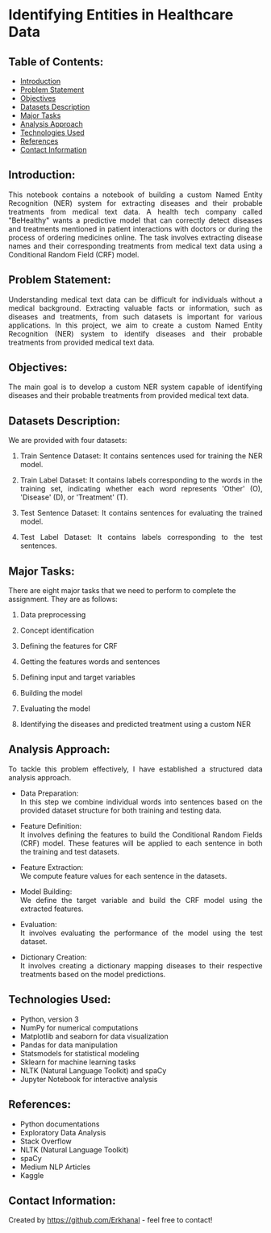 # Identifying Entities in Healthcare Data

## Table of Contents:
* [Introduction](#introduction)
* [Problem Statement](#problem-statement)
* [Objectives](#objectives)
* [Datasets Description](#datasets-description)
* [Major Tasks](#major-tasks)
* [Analysis Approach](#analysis-approach) 
* [Technologies Used](#technologies-used)
* [References](#references)
* [Contact Information](#contact-information)

## Introduction:
<div align="justify">This notebook contains a notebook of building a custom Named Entity Recognition (NER) system for extracting diseases and their probable treatments from medical text data. A health tech company called "BeHealthy" wants a predictive model that can correctly detect diseases and treatments mentioned in patient interactions with doctors or during the process of ordering medicines online. The task involves extracting disease names and their corresponding treatments from medical text data using a Conditional Random Field (CRF) model.</div>

## Problem Statement: 
<div align="justify">Understanding medical text data can be difficult for individuals without a medical background. Extracting valuable facts or information, such as diseases and treatments, from such datasets is important for various applications. In this project, we aim to create a custom Named Entity Recognition (NER) system to identify diseases and their probable treatments from provided medical text data.</div>

## Objectives: 
<div align="justify">The main goal is to develop a custom NER system capable of identifying diseases and their probable treatments from provided medical text data.</div>

## Datasets Description:  

<div align="justify">We are provided with four datasets:<br>

1. Train Sentence Dataset: It contains sentences used for training the NER model.<br>

2. Train Label Dataset: It contains labels corresponding to the words in the training set, indicating whether each word represents 'Other' (O), 'Disease' (D), or 'Treatment' (T).<br>

3. Test Sentence Dataset: It contains sentences for evaluating the trained model.<br>

4. Test Label Dataset: It contains labels corresponding to the test sentences.<br>
</div>


## Major Tasks:

There are eight major tasks that we need to perform to complete the assignment. They are as follows:<br>

1. Data preprocessing<br>

2. Concept identification<br>

3. Defining the features for CRF<br>

4. Getting the features words and sentences<br>

5. Defining input and target variables<br>

6. Building the model<br>

7. Evaluating the model<br>

8. Identifying the diseases and predicted treatment using a custom NER

## Analysis Approach:   
<div align="justify">To tackle this problem effectively, I have established a structured data analysis approach.<br>

- Data Preparation:<br> In this step we combine individual words into sentences based on the provided dataset structure for both training and testing data.

- Feature Definition:<br> It involves defining the features to build the Conditional Random Fields (CRF) model. These features will be applied to each sentence in both the training and test datasets.

- Feature Extraction:<br> We compute feature values for each sentence in the datasets.

- Model Building:<br>We define the target variable and build the CRF model using the extracted features.

- Evaluation: <br> It involves evaluating the performance of the model using the test dataset.

- Dictionary Creation: <br> It involves creating a dictionary mapping diseases to their respective treatments based on the model predictions.</div>

## Technologies Used:
- Python, version 3 
- NumPy for numerical computations
- Matplotlib and seaborn for data visualization
- Pandas for data manipulation
- Statsmodels for statistical modeling
- Sklearn for machine learning tasks
- NLTK (Natural Language Toolkit) and spaCy
- Jupyter Notebook for interactive analysis

## References:
- Python documentations
- Exploratory Data Analysis
- Stack Overflow
- NLTK (Natural Language Toolkit)
- spaCy 
- Medium NLP Articles 
- Kaggle


## Contact Information:
Created by https://github.com/Erkhanal - feel free to contact!

